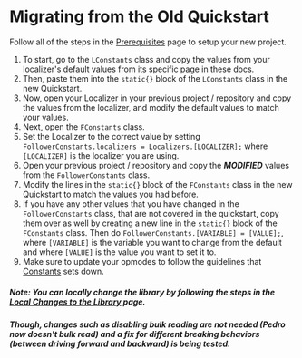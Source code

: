 # Migrating from the Old Quickstart

Follow all of the steps in the [Prerequisites](prerequisites.md) page to setup your new project.

1. To start, go to the `LConstants` class and copy the values from your localizer's default values from its specific page in these docs. 
2. Then, paste them into the `static{}` block of the `LConstants` class in the new Quickstart.
3. Now, open your Localizer in your previous project / repository and copy the values from the localizer, and modify the default values to match your values.
4. Next, open the `FConstants` class.
5. Set the Localizer to the correct value by setting `FollowerConstants.localizers = Localizers.[LOCALIZER];` where `[LOCALIZER]` is the localizer you are using.
6. Open your previous project / repository and copy the ***MODIFIED*** values from the `FollowerConstants` class.
7. Modify the lines in the `static{}` block of the `FConstants` class in the new Quickstart to match the values you had before.
8. If you have any other values that you have changed in the `FollowerConstants` class, that are not covered in the quickstart, copy them over as well by creating a new line in the `static{}` block of the `FConstants` class. Then do `FollowerConstants.[VARIABLE] = [VALUE];`, where `[VARIABLE]` is the variable you want to change from the default and where `[VALUE]` is the value you want to set it to.
9. Make sure to update your opmodes to follow the guidelines that [Constants](misc/constants.md) sets down.

##### Note: You can locally change the library by following the steps in the [Local Changes to the Library](misc/localchanges.md) page. 
##### Though, changes such as disabling bulk reading are not needed (Pedro now doesn't bulk read) and a fix for different breaking behaviors (between driving forward and backward) is being tested.
